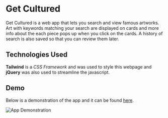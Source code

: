 # Get Cultured

Get Cultured is a web app that lets you search and view famous artworks. Art with keywords matching your search are displayed on cards and more info about the each piece pops up when you click on the cards. A history of search is also saved so that you can review them later.

## Technologies Used
**Tailwind** is a *CSS Framework* and was used to style this webpage and **jQuery** was also used to streamline the javascript.

## Demo
Below is a demonstration of the app and it can be found [here](https://danielnels.github.io/Project-1-Get-Cultured/).

![App Demonstration](./Assets/img/GetCultureScreenRecording.gif)